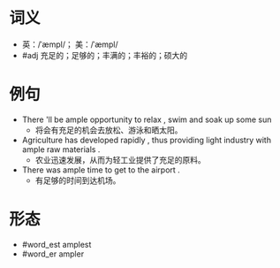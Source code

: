 # 词义
- 英：/ˈæmpl/； 美：/ˈæmpl/
- #adj 充足的；足够的；丰满的；丰裕的；硕大的
# 例句
- There 'll be ample opportunity to relax , swim and soak up some sun
	- 将会有充足的机会去放松、游泳和晒太阳。
- Agriculture has developed rapidly , thus providing light industry with ample raw materials .
	- 农业迅速发展，从而为轻工业提供了充足的原料。
- There was ample time to get to the airport .
	- 有足够的时间到达机场。
# 形态
- #word_est amplest
- #word_er ampler

